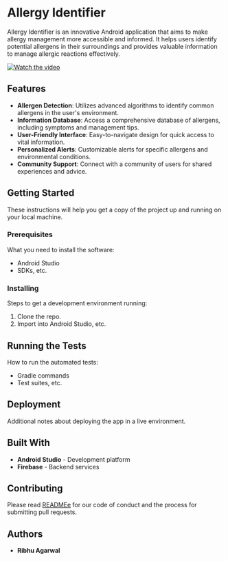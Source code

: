 # Allergy Identifier

Allergy Identifier is an innovative Android application that aims to make allergy management more accessible and informed. It helps users identify potential allergens in their surroundings and provides valuable information to manage allergic reactions effectively.

[![Watch the video](https://img.youtube.com/vi/dkWxNrA8gYs/maxresdefault.jpg)](https://www.youtube.com/watch?v=dkWxNrA8gYs)

## Features
- **Allergen Detection**: Utilizes advanced algorithms to identify common allergens in the user's environment.
- **Information Database**: Access a comprehensive database of allergens, including symptoms and management tips.
- **User-Friendly Interface**: Easy-to-navigate design for quick access to vital information.
- **Personalized Alerts**: Customizable alerts for specific allergens and environmental conditions.
- **Community Support**: Connect with a community of users for shared experiences and advice.

## Getting Started

These instructions will help you get a copy of the project up and running on your local machine.

### Prerequisites

What you need to install the software:
- Android Studio
- SDKs, etc.

### Installing

Steps to get a development environment running:
1. Clone the repo.
2. Import into Android Studio, etc.

## Running the Tests

How to run the automated tests:
- Gradle commands
- Test suites, etc.

## Deployment

Additional notes about deploying the app in a live environment.

## Built With

- **Android Studio** - Development platform
- **Firebase** - Backend services

## Contributing

Please read [READMEe](https://github.com/RibhuAgarwal/Allergy_Identifier) for our code of conduct and the process for submitting pull requests.


## Authors

- **Ribhu Agarwal**

